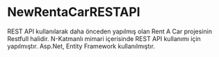# NewRentaCarRESTAPI
REST API kullanılarak daha önceden yapılmış olan Rent A Car projesinin Restfull halidir.
N-Katmanlı mimari içerisinde REST API kullanımı için yapılmıştır.
Asp.Net, Entity Framework kullanılmıştır.
